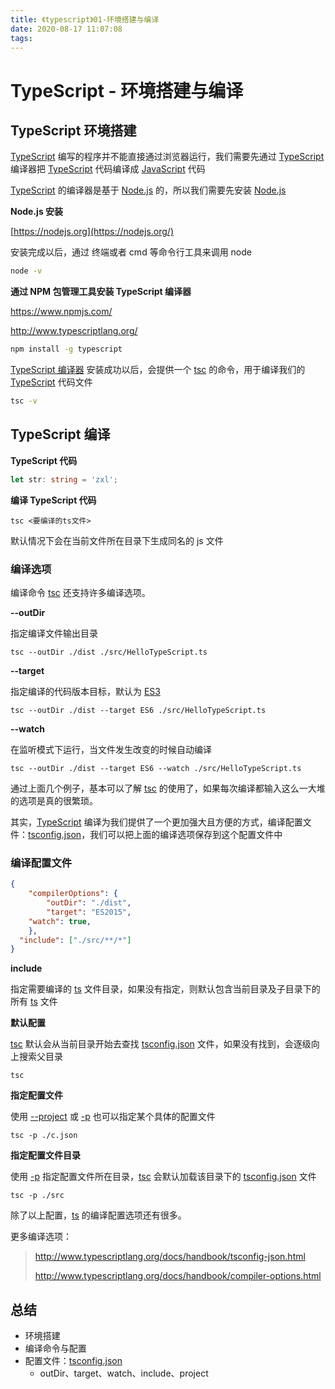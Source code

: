 ```yaml
---
title: 《typescript》01-环境搭建与编译
date: 2020-08-17 11:07:08
tags:
---
```




# TypeScript - 环境搭建与编译

## TypeScript 环境搭建

<u>TypeScript</u> 编写的程序并不能直接通过浏览器运行，我们需要先通过 <u>TypeScript</u> 编译器把 <u>TypeScript</u> 代码编译成 <u>JavaScript</u> 代码

<u>TypeScript</u> 的编译器是基于 <u>Node.js</u> 的，所以我们需要先安装 <u>Node.js</u>

**Node.js 安装**

[https://nodejs.org](https://nodejs.org/)

安装完成以后，通过 终端或者 cmd 等命令行工具来调用 node

```bash
node -v
```

**通过 NPM 包管理工具安装 TypeScript 编译器**

https://www.npmjs.com/

http://www.typescriptlang.org/

```bash
npm install -g typescript
```

<u>TypeScript 编译器</u> 安装成功以后，会提供一个 <u>tsc</u> 的命令，用于编译我们的 <u>TypeScript</u> 代码文件

```bash
tsc -v
```

## TypeScript 编译

**TypeScript 代码**

```ts
let str: string = 'zxl';
```

**编译 TypeScript 代码**

```shell
tsc <要编译的ts文件>
```

默认情况下会在当前文件所在目录下生成同名的 js 文件

### 编译选项

编译命令 <u>tsc</u> 还支持许多编译选项。

**--outDir**

指定编译文件输出目录

```shell
tsc --outDir ./dist ./src/HelloTypeScript.ts
```

**--target**

指定编译的代码版本目标，默认为 <u>ES3</u>

```shell
tsc --outDir ./dist --target ES6 ./src/HelloTypeScript.ts
```

**--watch**

在监听模式下运行，当文件发生改变的时候自动编译

```shell
tsc --outDir ./dist --target ES6 --watch ./src/HelloTypeScript.ts
```

通过上面几个例子，基本可以了解 <u>tsc</u> 的使用了，如果每次编译都输入这么一大堆的选项是真的很繁琐。

其实，<u>TypeScript</u> 编译为我们提供了一个更加强大且方便的方式，编译配置文件：<u>tsconfig.json</u>，我们可以把上面的编译选项保存到这个配置文件中

### 编译配置文件

```json
{
	"compilerOptions": {
		"outDir": "./dist",
		"target": "ES2015",
    "watch": true,
	},
  "include": ["./src/**/*"]
}
```

**include**

指定需要编译的 <u>ts</u> 文件目录，如果没有指定，则默认包含当前目录及子目录下的所有 <u>ts</u> 文件

**默认配置**

<u>tsc</u> 默认会从当前目录开始去查找 <u>tsconfig.json</u> 文件，如果没有找到，会逐级向上搜索父目录

```shell
tsc
```

**指定配置文件**

使用 <u>--project</u> 或 <u>-p</u> 也可以指定某个具体的配置文件

```shell
tsc -p ./c.json
```

**指定配置文件目录**

使用 <u>-p</u> 指定配置文件所在目录，<u>tsc</u> 会默认加载该目录下的 <u>tsconfig.json</u> 文件

```shell
tsc -p ./src
```

除了以上配置，<u>ts</u> 的编译配置选项还有很多。

更多编译选项：

> http://www.typescriptlang.org/docs/handbook/tsconfig-json.html
>
> http://www.typescriptlang.org/docs/handbook/compiler-options.html



## 总结

- 环境搭建
- 编译命令与配置
- 配置文件：<u>tsconfig.json</u>
  - outDir、target、watch、include、project


